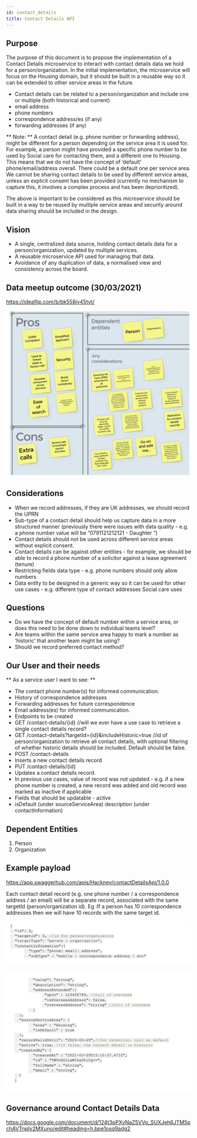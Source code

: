 ```yaml
---
id: contact_details
title: Contact Details API
---
```


## Purpose

The purpose of this document is to propose the implementation of a Contact Details microservice to interact with contact details data we hold for a person/organization. In the initial implementation, the microservice will focus on the Housing domain, but it should be built in a reusable way so it can be extended to other service areas in the future.  

- Contact details can be related to a person/organization and include one or multiple (both historical and current)
- email address
- phone numbers
- correspondence address/es (if any)
- forwarding addresses (if any)

** Note: **  A contact detail (e.g. phone number or forwarding address), might be different for a person depending on the service area it is used for. For example, a person might have provided a specific phone number to be used by Social care for contacting them, and a different one to Housing.
This means that we do not have the concept of ‘default’ phone/email/address overall. There could be a default one per service area.
We cannot be sharing contact details to be used by different service areas, unless an explicit consent has been provided (currently no mechanism to capture this, it involves a complex process and has been deprioritized).

The above is important to be considered as this microservice should be built in a way to be reused by multiple service areas and security around data sharing should be included in the design.

## Vision
- A single, centralized data source, holding contact details data for a person/organization, updated by multiple services.
- A reusable microservice API used for managing that data.
- Avoidance of any duplication of data, a normalised view and consistency across the board.

## Data meetup outcome (30/03/2021)

https://ideaflip.com/b/bk558iy45tyt/

![API](./doc-images/spec14.png)

## Considerations

- When we record addresses, if they are UK addresses, we should record the UPRN
- Sub-type of a contact detail should help us capture data in a more structured manner (previously there were issues with data quality - e.g. a phone number value will be “0791121212121 - Daughter “)
- Contact details should not be used across different service areas without explicit consent.
- Contact details can be against other entities - for example, we should be able to record a phone number of a solicitor against a lease agreement (tenure)
- Restricting fields data type - e.g. phone numbers should only allow numbers
- Data entity to be designed in a generic way so it can be used for other use cases - e.g. different type of contact addresses Social care uses

## Questions
- Do we have the concept of default number within a service area, or does this need to be done down to individual teams level?
- Are teams within the same service area happy to mark a number as ‘historic’ that another team might be using?
- Should we record preferred contact method?

## Our User and their needs

 ** As a service user I want to see: **
- The contact phone number(s) for informed communication.
- History of correspondence addresses
- Forwarding addresses for future correspondence
- Email address(es) for informed communication.
- Endpoints to be created
- GET /contact-details/{id} //will we ever have a use case to retrieve a single contact details record?
- GET /contact-details?targetId={id}&includeHistoric=true //id of person/organization to retrieve all contact details, with optional filtering of whether historic details should be included. Default should be false.
- POST /contact-details
- Inserts a new contact details record
- PUT /contact-details/{id}
- Updates a contact details record.
- In previous use cases, value of record was not updated - e.g. if a new phone number is created, a new record was added and old record was marked as inactive if applicable
- Fields that should be updatable -
active
- isDefault (under sourceServiceArea)
description (under contactInformation)


## Dependent Entities
1. Person
2. Organization

## Example payload

https://app.swaggerhub.com/apis/Hackney/contactDetailsApi/1.0.0

Each contact detail record (e.g. one phone number / a correspondence address / an email) will be a separate record, associated with the same targetId (person/organization id). Eg :If a person has 10 correspondence addresses then we will have 10 records with the same target id.

![API](./doc-images/spec15.png)

![API](./doc-images/spec16.png)
## Governance around Contact Details Data

https://docs.google.com/document/d/124t3pPXvNaZ5VVo_SUXJeh6JTM5pchAVTnpIv2MXuno/edit#heading=h.bpe1osq9adg2
